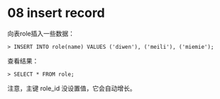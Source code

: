 # 08 insert record

向表role插入一些数据：

```
> INSERT INTO role(name) VALUES ('diwen'), ('meili'), ('miemie');
```

查看结果：

```
> SELECT * FROM role;
```

注意，主键 role_id 没设置值，它会自动增长。
